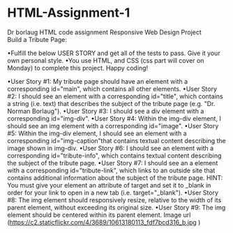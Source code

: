# HTML-Assignment-1
Dr borlaug HTML code assignment
Responsive Web Design Project  
Build a Tribute Page:

•Fulfill the below USER STORY and get all of the tests to pass. Give it your own personal style.
•You  use HTML,  and CSS (css part will cover on Monday) to complete this project.  Happy coding!

•User Story #1: My tribute page should have an element with a corresponding id="main", which contains all other elements.
•User Story #2: I should see an element with a corresponding id="title", which contains a string (i.e. text) that describes the subject of the tribute page (e.g. "Dr. Norman Borlaug").
•User Story #3: I should see a div element with a corresponding id="img-div".
•User Story #4: Within the img-div element, I should see an img element with a corresponding id="image".
•User Story #5: Within the img-div element, I should see an element with a corresponding id="img-caption"that contains textual content describing the image shown in img-div.
•User Story #6: I should see an element with a corresponding id="tribute-info", which contains textual content describing the subject of the tribute page.
•User Story #7: I should see an a element with a corresponding id="tribute-link", which links to an outside site that contains additional information about the subject of the tribute page. HINT: You must give your element an attribute of target and set it to _blank in order for your link to open in a new tab (i.e. target="_blank").
•User Story #8: The img element should responsively resize, relative to the width of its parent element, without exceeding its original size.
•User Story #9: The img element should be centered within its parent element.
Image url (https://c2.staticflickr.com/4/3689/10613180113_fdf7bcd316_b.jpg  )
